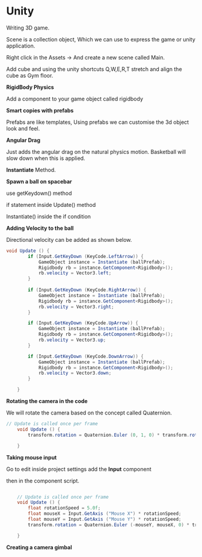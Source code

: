 # Unity

Writing 3D game. 

Scene is a collection object, Which we can use to express the game or unity application. 

Right click in the Assets -> And create a new scene called Main. 

Add cube and using the unity shortcuts Q,W,E,R,T stretch and align the cube as Gym floor. 

**RigidBody Physics**

Add a component to your game object called rigidbody

**Smart copies with prefabs**

Prefabs are like templates, Using prefabs we can customise the 3d object look and feel. 

**Angular Drag** 

Just adds the angular drag on the natural physics motion. Basketball will slow down when this is applied. 

**Instantiate** Method. 

**Spawn a ball on spacebar**

use getKeydown() method

if statement inside Update() method

Instantiate() inside the if condition

**Adding Velocity to the ball**

Directional velocity can be added as shown below. 

```C#
void Update () {
		if (Input.GetKeyDown (KeyCode.LeftArrow)) {
			GameObject instance = Instantiate (ballPrefab);
			Rigidbody rb = instance.GetComponent<Rigidbody>();
			rb.velocity = Vector3.left;
		}
	
		if (Input.GetKeyDown (KeyCode.RightArrow)) {
			GameObject instance = Instantiate (ballPrefab);
			Rigidbody rb = instance.GetComponent<Rigidbody>();
			rb.velocity = Vector3.right;
		}

		if (Input.GetKeyDown (KeyCode.UpArrow)) {
			GameObject instance = Instantiate (ballPrefab);
			Rigidbody rb = instance.GetComponent<Rigidbody>();
			rb.velocity = Vector3.up;
		}

		if (Input.GetKeyDown (KeyCode.DownArrow)) {
			GameObject instance = Instantiate (ballPrefab);
			Rigidbody rb = instance.GetComponent<Rigidbody>();
			rb.velocity = Vector3.down;
		}

	}
```

**Rotating the camera in the code**

We will rotate the camera based on the concept called Quaternion. 

```c#
// Update is called once per frame
	void Update () {
		transform.rotation = Quaternion.Euler (0, 1, 0) * transform.rotation;

	}
```

**Taking mouse input**

Go to edit inside project settings add the **Input** component

then in the component script. 

```c#

	// Update is called once per frame
	void Update () {
		float rotationSpeed = 5.0f;
		float mouseX = Input.GetAxis ("Mouse X") * rotationSpeed;
		float mouseY = Input.GetAxis ("Mouse Y") * rotationSpeed;
		transform.rotation = Quaternion.Euler (-mouseY, mouseX, 0) * transform.rotation;

	}
```

**Creating a camera gimbal**

 